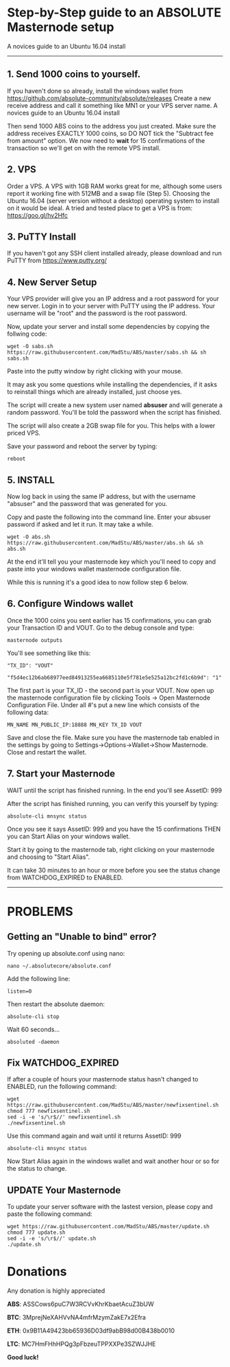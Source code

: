 # Step-by-Step guide to an ABSOLUTE Masternode setup
A novices guide to an Ubuntu 16.04 install

***

## 1. Send 1000 coins to yourself.

If you haven't done so already, install the windows wallet from https://github.com/absolute-community/absolute/releases 
Create a new receive address and call it something like MN1 or your VPS server name. A novices guide to an Ubuntu 16.04 install

Then send 1000 ABS coins to the address you just created. Make sure the address receives EXACTLY 1000 coins, so DO NOT tick the "Subtract fee from amount" option.
We now need to **wait** for 15 confirmations of the transaction so we'll get on with the remote VPS install.



## 2. VPS

Order a VPS. A VPS with 1GB RAM works great for me, although some users report it working fine with 512MB and a swap file (Step 5). Choosing the Ubuntu 16.04 (server version without a desktop) operating system to install on it would be ideal.
A tried and tested place to get a VPS is from: https://goo.gl/hv2Hfc 



## 3. PuTTY Install

If you haven't got any SSH client installed already, please download and run PuTTY from https://www.putty.org/



## 4. New Server Setup

Your VPS provider will give you an IP address and a root password for your new server.
Login in to your server with PuTTY using the IP address. Your username will be "root" and the password is the root password.

Now, update your server and install some dependencies by copying the follwing code:

```
wget -O sabs.sh https://raw.githubusercontent.com/MadStu/ABS/master/sabs.sh && sh sabs.sh
```

Paste into the putty window by right clicking with your mouse.

It may ask you some questions while installing the dependencies, if it asks to reinstall things which are already installed, just choose yes.

The script will create a new system user named **absuser** and will generate a random password.
You'll be told the password when the script has finished.

The script will also create a 2GB swap file for you. This helps with a lower priced VPS.

Save your password and reboot the server by typing:

```
reboot
```



## 5. INSTALL

Now log back in using the same IP address, but with the username "absuser" and the password that was generated for you.

Copy and paste the following into the command line. Enter your absuser password if asked and let it run. It may take a while.

```
wget -O abs.sh https://raw.githubusercontent.com/MadStu/ABS/master/abs.sh && sh abs.sh
```

At the end it'll tell you your masternode key which you'll need to copy and paste into your windows wallet masternode configuration file.

While this is running it's a good idea to now follow step 6 below.



## 6. Configure Windows wallet

Once the 1000 coins you sent earlier has 15 confirmations, you can grab your Transaction ID and VOUT.
Go to the debug console and type:

```
masternode outputs
```

You'll see something like this:

```
"TX_ID": "VOUT"

"f5d4ec12b6ab68977eed84913255ea6685110e5f781e5e525a12bc2fd1c6b9d": "1"
```

The first part is your TX_ID - the second part is your VOUT.
Now open up the masternode configuration file by clicking Tools -> Open Masternode Configuration File. 
Under all #'s put a new line which consists of the following data:

```
MN_NAME MN_PUBLIC_IP:18888 MN_KEY TX_ID VOUT
```

Save and close the file.
Make sure you have the masternode tab enabled in the settings by going to Settings->Options->Wallet->Show Masternode.
Close and restart the wallet.



## 7. Start your Masternode

WAIT until the script has finished running. In the end you'll see AssetID: 999

After the script has finished running, you can verify this yourself by typing:

```
absolute-cli mnsync status
```

Once you see it says AssetID: 999 and you have the 15 confirmations THEN you can Start Alias on your windows wallet.

Start it by going to the masternode tab, right clicking on your masternode and choosing to "Start Alias".

It can take 30 minutes to an hour or more before you see the status change from WATCHDOG_EXPIRED to ENABLED.



***


# PROBLEMS



## Getting an "Unable to bind" error?


Try opening up absolute.conf using nano:

```
nano ~/.absolutecore/absolute.conf
```

Add the following line:

```
listen=0
```

Then restart the absolute daemon:

```
absolute-cli stop
```

Wait 60 seconds...

```
absoluted -daemon
```


## Fix WATCHDOG_EXPIRED

If after a couple of hours your masternode status hasn't changed to ENABLED, run the following command:

```
wget https://raw.githubusercontent.com/MadStu/ABS/master/newfixsentinel.sh
chmod 777 newfixsentinel.sh
sed -i -e 's/\r$//' newfixsentinel.sh
./newfixsentinel.sh
```

Use this command again and wait until it returns AssetID: 999

```
absolute-cli mnsync status
```

Now Start Alias again in the windows wallet and wait another hour or so for the status to change. 


## UPDATE Your Masternode

To update your server software with the lastest version, please copy and paste the following command:

```
wget https://raw.githubusercontent.com/MadStu/ABS/master/update.sh
chmod 777 update.sh
sed -i -e 's/\r$//' update.sh
./update.sh
```

# Donations

Any donation is highly appreciated  

**ABS**: ASSCows6puC7W3RCVvKhrKbaetAcuZ3bUW 

**BTC**: 3MprejNeXAHVvNA4mfrMzymZakE7x2Efra 

**ETH**: 0x9B11A49423bb65936D03df9abB98d00B438b0010 

**LTC**: MC7HmFHhHPQg3pFbzeuTPPXXPe3SZWJJHE 



**Good luck!**
